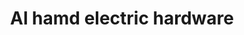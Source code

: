 ---
title: "Al hamd electric hardware"
url: /karachi/al-hamd-electric-hardware/
shop: Eisenwaren
---